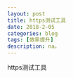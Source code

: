 ```yaml
---
layout: post
title: https测试工具
date: 2018-2-05
categories: blog
tags: [效率提升]
description: na。
---
```




https测试工具






